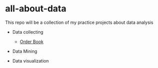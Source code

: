 # all-about-data
This repo will be a collection of my practice projects about data analysis

- Data collecting
  - [Order Book](https://github.com/tudou0002/all-about-data/tree/master/crawlers/orderbook)
- Data Mining

- Data visualization
